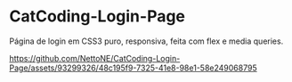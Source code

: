 # CatCoding-Login-Page
Página de login em CSS3 puro, responsiva, feita com flex e media queries.

https://github.com/NettoNE/CatCoding-Login-Page/assets/93299326/48c195f9-7325-41e8-98e1-58e249068795

